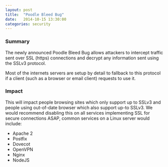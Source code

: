 ```yaml
---
layout: post
title:  "Poodle Bleed Bug"
date:   2014-10-15 13:30:00
categories: security
---
```


### Summary ###

The newly announced Poodle Bleed Bug allows attackers to intercept traffic sent over SSL (https) connections and decrypt any information sent using the SSLv3 protocol.

Most of the internets servers are setup by detail to fallback to this protocol if a client (such as a browser or email client) requests to use it.

### Impact ###

This will impact people browsing sites which only support up to SSLv3 and people using out-of-date browser which also support up-to SSLv3. We would recommend disabling this on all services implementing SSL for secure connections ASAP, common services on a Linux server would include:

 * Apache 2
 * Postfix
 * Dovecot
 * OpenVPN
 * Nginx
 * NodeJS

